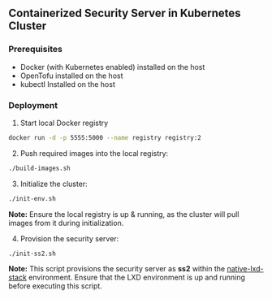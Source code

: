 ## Containerized Security Server in Kubernetes Cluster

### Prerequisites

- Docker (with Kubernetes enabled) installed on the host
- OpenTofu installed on the host
- kubectl Installed on the host

### Deployment

1. Start local Docker registry

```bash
docker run -d -p 5555:5000 --name registry registry:2
```

2. Push required images into the local registry:

```bash
./build-images.sh
```

3. Initialize the cluster:

```bash
./init-env.sh
```

**Note:** Ensure the local registry is up & running, as the cluster will pull images from it during initialization.


4. Provision the security server:

```bash
./init-ss2.sh
```

**Note:** This script provisions the security server as **ss2** within the [native-lxd-stack](../../../development/native-lxd-stack/README.md) environment.
Ensure that the LXD environment is up and running before executing this script.
  